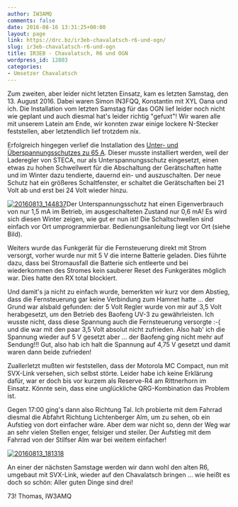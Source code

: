```yaml
---
author: IW3AMQ
comments: false
date: 2016-08-16 13:31:25+00:00
layout: page
link: https://drc.bz/ir3eb-chavalatsch-r6-und-ogn/
slug: ir3eb-chavalatsch-r6-und-ogn
title: IR3EB - Chavalatsch, R6 und OGN
wordpress_id: 12803
categories:
- Umsetzer Chavalatsch
---
```


Zum zweiten, aber leider nicht letzten Einsatz, kam es letzten Samstag, den 13. August 2016. Dabei waren Simon IN3FQQ, Konstantin mit XYL Oana und ich. Die Installation vom letzten Samstag für das OGN lief leider noch nicht wie geplant und auch diesmal hat's leider richtig "gefuxt"! Wir waren alle mit unserem Latein am Ende, wir konnten zwar einige lockere N-Stecker feststellen, aber letztendlich lief trotzdem nix.

Erfolgreich hingegen verlief die Installation des [Unter- und Überspannungsschutzes zu 65 A](https://www.fraron.de/batteriemanagement/batterietiefentladeschutz-65a-fuer-12v-und-24v-batteriesysteme/a-85860085/). Dieser musste installiert werden, weil der Laderegler von STECA, nur als Unterspannungsschutz eingesetzt, einen etwas zu hohen Schwellwert für die Abschaltung der Gerätschaften hatte und im Winter dazu tendierte, dauernd ein- und auszuschalten. Der neue Schutz hat ein größeres Schaltfenster, er schaltet die Gerätschaften bei 21 Volt ab und erst bei 24 Volt wieder hinzu.

[![20160813_144837](https://drc.bz/wp-content/uploads/2016/08/20160813_144837-300x225.jpg)](https://drc.bz/wp-content/uploads/2016/08/20160813_144837.jpg)Der Unterspannungsschutz hat einen Eigenverbrauch von nur 1,5 mA im Betrieb, im ausgeschalteten Zustand nur 0,6 mA! Es wird sich diesen Winter zeigen, wie gut er nun ist! Die Schaltschwellen sind einfach vor Ort umprogrammierbar. Bedienungsanleitung liegt vor Ort (siehe Bild).

Weiters wurde das Funkgerät für die Fernsteuerung direkt mit Strom versorgt, vorher wurde nur mit 5 V die interne Batterie geladen. Dies führte dazu, dass bei Stromausfall die Batterie sich entleerte und bei wiederkommen des Stromes kein sauberer Reset des Funkgerätes möglich war. Dies hatte den RX total blockiert.

Und damit's ja nicht zu einfach wurde, bemerkten wir kurz vor dem Abstieg, dass die Fernsteuerung gar keine Verbindung zum Hamnet hatte ... der Grund war alsbald gefunden: der 5 Volt Regler wurde von mir auf 3,5 Volt herabgesetzt, um den Betrieb des Baofeng UV-3 zu gewährleisten. Ich wusste nicht, dass diese Spannung auch die Fernsteuerung versorgte :-( und die war mit den paar 3,5 Volt absolut nicht zufrieden. Also hab' ich die Spannung wieder auf 5 V gesetzt aber ... der Baofeng ging nicht mehr auf Sendung!!! Gut, also hab ich halt die Spannung auf 4,75 V gesetzt und damit waren dann beide zufrieden!

Zuallerletzt mußten wir feststellen, dass der Motorola MC Compact, nun mit SVX-Link versehen, sich selbst störte. Leider habe ich keine Erklärung dafür, war er doch bis vor kurzem als Reserve-R4 am Rittnerhorn im Einsatz. Könnte sein, dass eine unglückliche QRG-Kombination das Problem ist.

Gegen 17:00 ging's dann also Richtung Tal. Ich probierte mit dem Fahrrad diesmal die Abfahrt Richtung Lichtenberger Alm, um zu sehen, ob ein Aufstieg von dort einfacher wäre. Aber dem war nicht so, denn der Weg war an sehr vielen Stellen enger, felsiger und steiler. Der Aufstieg mit dem Fahrrad von der Stilfser Alm war bei weitem einfacher!

[![20160813_181318](https://drc.bz/wp-content/uploads/2016/08/20160813_181318-300x225.jpg)](https://drc.bz/wp-content/uploads/2016/08/20160813_181318.jpg)

An einer der nächsten Samstage werden wir dann wohl den alten R6, umgebaut mit SVX-Link, wieder auf den Chavalatsch bringen ... wie heißt es doch so schön: Aller guten Dinge sind drei!

73! Thomas, IW3AMQ


